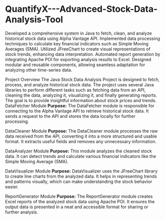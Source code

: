 # QuantifyX---Advanced-Stock-Data-Analysis-Tool

Developed a comprehensive system in Java to fetch, clean, and analyze historical stock data using Alpha Vantage API.
Implemented data processing techniques to calculate key financial indicators such as Simple Moving Averages (SMA).
Utilized JFreeChart to create visual representations of stock trends, enhancing data interpretation.
Automated report generation by integrating Apache POI for exporting analysis results to Excel.
Designed modular and reusable components, allowing seamless adaptation for analyzing other time-series data.

Project Overview 
The Java Stock Data Analysis Project is designed to fetch, process, and analyze historical 
stock data. The project uses several Java libraries to perform different tasks such as fetching 
data from an API, cleaning the data, analyzing it, visualizing it, and finally generating 
reports. The goal is to provide insightful information about stock prices and trends. 
DataFetcher Module 
**Purpose:** The DataFetcher module is responsible for connecting to the Alpha Vantage 
API to retrieve historical stock data. It sends a request to the API and stores the data locally 
for further processing.

DataCleaner Module 
**Purpose:** The DataCleaner module processes the raw data received from the API, 
converting it into a more structured and usable format. It extracts useful fields and removes 
any unnecessary information.

DataAnalyzer Module 
**Purpose:** This module analyzes the cleaned stock data. It can detect trends and calculate 
various financial indicators like the Simple Moving Average (SMA).

DataVisualizer Module 
**Purpose:** DataVisualizer uses the JFreeChart library to create line charts from the 
analyzed data. It helps in representing trends and patterns visually, which can make 
understanding the stock behavior easier.

ReportGenerator Module 
**Purpose:** The ReportGenerator module creates Excel reports of the analyzed stock data 
using Apache POI. It ensures the output data is presented in a neat and accessible format for 
sharing or further analysis.
